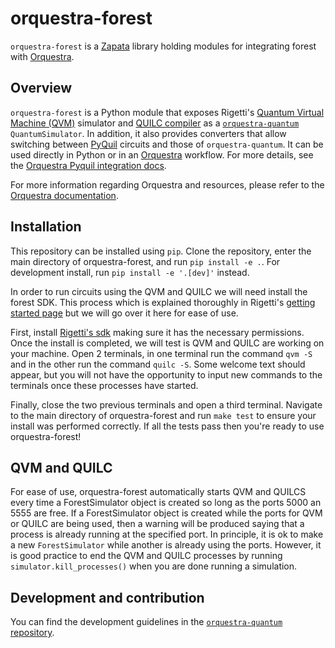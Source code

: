 # orquestra-forest

`orquestra-forest` is a [Zapata](https://www.zapatacomputing.com) library holding modules for integrating forest with [Orquestra](https://www.zapatacomputing.com/orquestra/).

## Overview

`orquestra-forest` is a Python module that exposes Rigetti's [Quantum Virtual Machine (QVM)](https://github.com/rigetti/qvm) simulator and [QUILC compiler](https://github.com/rigetti/quilc) as a [`orquestra-quantum`](https://github.com/zapatacomputing/orquestra-quantum/blob/main/src/python/orquestra/quantum/api/backend.py) `QuantumSimulator`. In addition, it also provides converters that allow switching between [PyQuil](https://github.com/rigetti/pyquil) circuits and those of `orquestra-quantum`.
It can be used directly in Python or in an [Orquestra](https://www.orquestra.io) workflow.
For more details, see the [Orquestra Pyquil integration docs](http://docs.orquestra.io/other-resources/framework-integrations/pyquil/).

For more information regarding Orquestra and resources, please refer to the [Orquestra documentation](https://www.orquestra.io/docs).

## Installation

This repository can be installed using `pip`. Clone the repository, enter the main directory of orquestra-forest, and run `pip install -e .`. For development install, run `pip install -e '.[dev]'` instead.

In order to run circuits using the QVM and QUILC we will need install the forest SDK. This process which is explained thoroughly in Rigetti's [getting started page](https://pyquil-docs.rigetti.com/en/stable/start.html?highlight=qvm) but we will go over it here for ease of use.

First, install [Rigetti's sdk](https://qcs.rigetti.com/sdk-downloads) making sure it has the necessary permissions. Once the install is completed, we will test is QVM and QUILC are working on your machine. Open 2 terminals, in one terminal run the command `qvm -S` and in the other run the command `quilc -S`. Some welcome text should appear, but you will not have the opportunity to input new commands to the terminals once these processes have started.

Finally, close the two previous terminals and open a third terminal. Navigate to the main directory of orquestra-forest and run `make test` to ensure your install was performed correctly. If all the tests pass then you're ready to use orquestra-forest!

## QVM and QUILC

For ease of use, orquestra-forest automatically starts QVM and QUILCS every time a ForestSimulator object is created so long as the ports 5000 an 5555 are free. If a ForestSimulator object is created while the ports for QVM or QUILC are being used, then a warning will be produced saying that a process is already running at the specified port. In principle, it is ok to make a new `ForestSimulator` while another is already using the ports. However, it is good practice to end the QVM and QUILC processes by running `simulator.kill_processes()` when you are done running a simulation.

## Development and contribution

You can find the development guidelines in the [`orquestra-quantum` repository](https://github.com/zapatacomputing/orquestra-quantum).
